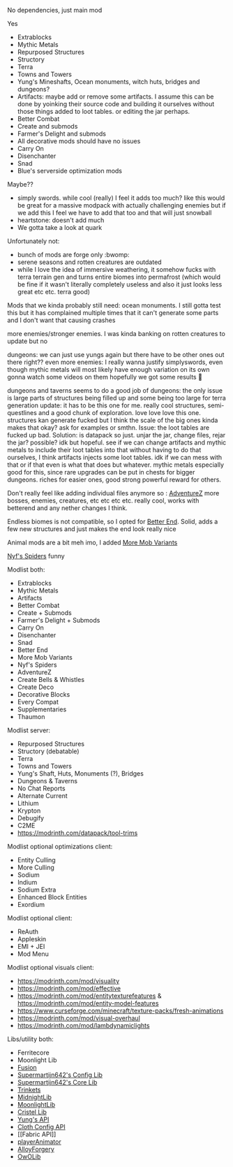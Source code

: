 No dependencies, just main mod

Yes
- Extrablocks
- Mythic Metals
- Repurposed Structures
- Structory
- Terra
- Towns and Towers
- Yung's Mineshafts, Ocean monuments, witch huts, bridges and dungeons?
- Artifacts: maybe add or remove some artifacts. I assume this can be done by yoinking their source code and building it ourselves without those things added to loot tables. or editing the jar perhaps.
- Better Combat
- Create and submods
- Farmer's Delight and submods
- All decorative mods should have no issues
- Carry On
- Disenchanter
- Snad
- Blue's serverside optimization mods


Maybe??
- simply swords. while cool (really) I feel it adds too much? like this would be great for a massive modpack with actually challenging enemies but if we add this I feel we have to add that too and that will just snowball
- heartstone: doesn't add much
- We gotta take a look at quark

Unfortunately not:
- bunch of mods are forge only :bwomp:
- serene seasons and rotten creatures are outdated
- while I love the idea of immersive weathering, it somehow fucks with terra terrain gen and turns entire biomes into permafrost (which would be fine if it wasn't literally completely useless and also it just looks less great etc etc.  terra good)

Mods that we kinda probably still need: ocean monuments. I still gotta test this but it has complained multiple times that it can't generate some parts and I don't want that causing crashes

more enemies/stronger enemies. I was kinda banking on rotten creatures to update but no

dungeons: we can just use yungs again but there have to be other ones out there right??
even more enemies: I really wanna justify simplyswords, even though mythic metals will most likely have enough variation on its own
gonna watch some videos on them hopefully we got some results :pray:

dungeons and taverns seems to do a good job of dungeons: the only issue is large parts of structures being filled up and some being too large for terra generation
update: it has to be this one for me. really cool structures, semi-questlines and a good chunk of exploration. love love love this one. structures kan generate fucked but I think the scale of the big ones kinda makes that okay? ask for examples or smthn. Issue: the loot tables are fucked up bad. Solution: is datapack so just. unjar the jar, change files, rejar the jar? possible? idk but hopeful. see if we can change artifacts and mythic metals to include their loot tables into that without having to do that ourselves, I think artifacts injects some loot tables. idk if we can mess with that or if that even is what that does but whatever. 
mythic metals especially good for this, since rare upgrades can be put in chests for bigger dungeons. riches for easier ones, good strong powerful reward for others. 


Don't really feel like adding individual files anymore so :
[AdventureZ](https://www.curseforge.com/minecraft/mc-mods/adventurez) more bosses, enemies, creatures, etc etc etc etc. really cool, works with betterend and any nether changes I think. 

Endless biomes is not compatible, so I opted for [Better End](https://www.curseforge.com/minecraft/mc-mods/betterend/files/4971487). Solid, adds a few new structures and just makes the end look really nice

Animal mods are a bit meh imo, I added [More Mob Variants](https://modrinth.com/mod/more-mob-variants/version/1.2.2)

[Nyf's Spiders](https://modrinth.com/mod/nyfs-spiders/version/cmqFoINR) funny



Modlist both:
- Extrablocks
- Mythic Metals
- Artifacts
- Better Combat
- Create + Submods
- Farmer's Delight + Submods
- Carry On
- Disenchanter
- Snad
- Better End
- More Mob Variants
- Nyf's Spiders
- AdventureZ
- Create Bells & Whistles
- Create Deco
- Decorative Blocks
- Every Compat
- Supplementaries
- Thaumon

Modlist server:
- Repurposed Structures
- Structory (debatable)
- Terra
- Towns and Towers
- Yung's Shaft, Huts, Monuments (?), Bridges
- Dungeons & Taverns
- No Chat Reports
- Alternate Current
- Lithium
- Krypton
- Debugify
- C2ME
- https://modrinth.com/datapack/tool-trims

Modlist optional optimizations client:
-  Entity Culling
- More Culling
- Sodium
- Indium
- Sodium Extra
- Enhanced Block Entities
- Exordium

Modlist optional client:
- ReAuth
- Appleskin
- EMI + JEI
- Mod Menu

Modlist optional visuals client:
- https://modrinth.com/mod/visuality
- https://modrinth.com/mod/effective
- https://modrinth.com/mod/entitytexturefeatures & https://modrinth.com/mod/entity-model-features
- https://www.curseforge.com/minecraft/texture-packs/fresh-animations
- https://modrinth.com/mod/visual-overhaul
- https://modrinth.com/mod/lambdynamiclights


Libs/utility both:
- Ferritecore
- Moonlight Lib
- [Fusion](https://www.curseforge.com/minecraft/mc-mods/fusion-connected-textures)  
- [Supermartijn642's Config Lib](https://www.curseforge.com/minecraft/mc-mods/supermartijn642s-config-lib)  
- [Supermartijn642's Core Lib](https://www.curseforge.com/minecraft/mc-mods/supermartijn642s-core-lib)
- [Trinkets](https://www.curseforge.com/minecraft/mc-mods/trinkets)
- [MidnightLib](https://www.curseforge.com/minecraft/mc-mods/repurposed-structures-fabric/relations/dependencies)
- [MoonlightLib](https://www.curseforge.com/minecraft/mc-mods/selene)
- [Cristel Lib](https://www.curseforge.com/minecraft/mc-mods/cristel-lib)
- [Yung's API](https://www.curseforge.com/minecraft/mc-mods/yungs-api-fabric)
- [Cloth Config API](https://www.curseforge.com/minecraft/mc-mods/cloth-config)
- [[Fabric API]]
- [playerAnimator](https://www.curseforge.com/minecraft/mc-mods/playeranimator)
- [AlloyForgery](https://www.curseforge.com/minecraft/mc-mods/alloy-forgery)
- [OwOLib](https://www.curseforge.com/minecraft/mc-mods/owo-lib)

